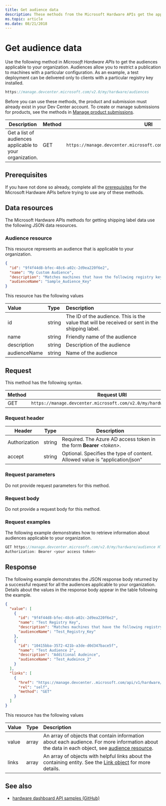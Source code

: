 ```yaml
---
title: Get audience data
description: These methods from the Microsoft Hardware APIs get the applicable audiences for an organization to be used in a shipping label.
ms.topic: article
ms.date: 08/21/2018
---
```

# Get audience data

Use the following method in *Microsoft Hardware APIs* to get the audiences applicable to your organization. Audiences allow you to restrict a publication to machines with a particular configuration. As an example, a test deployment can be delivered only to clients with a particular registry key installed.

```cpp
https://manage.devcenter.microsoft.com/v2.0/my/hardware/audiences
```

Before you can use these methods, the product and submission must already exist in your Dev Center account. To create or manage submissions for products, see the methods in [Manage product submissions](manage-product-submissions.md).

|Description|Method|URI|
|-|-|-|
|Get a list of audiences applicable to your organization.|GET|`https://manage.devcenter.microsoft.com/v2.0/my/hardware/audiences`|

## Prerequisites

If you have not done so already, complete all the [prerequisites](dashboard-api.md) for the Microsoft Hardware APIs before trying to use any of these methods.

## Data resources

The Microsoft Hardware APIs methods for getting shipping label data use the following JSON data resources.

### Audience resource

This resource represents an audience that is applicable to your organization.

```json
{
  "id": "9f4f44d8-bfec-48c6-a02c-2d9ea220f6e2",
  "name": "My Custom Audience",
  "description": "Matches machines that have the following registry key: HKEY_LOCAL_MACHINE\\SOFTWARE\\Microsoft\\Windows\\FOO-BAR",
  "audienceName": "Sample_Audience_Key"
}
```

This resource has the following values

| Value | Type | Description |
|:--|:--|:--|
|id|string|The ID of the audience. This is the value that will be received or sent in the shipping label.|
|name|string|Friendly name of the audience|
|description|string|Description of the audience|
|audienceName|string|Name of the audience|

## Request

This method has the following syntax.

|Method|Request URI|
|--|--|
|GET|`https://manage.devcenter.microsoft.com/v2.0/my/hardware/audience`|

### Request header

|Header|Type|Description|
|--|--|--|
|Authorization|string|Required. The Azure AD access token in the form **Bearer** *\<token\>*.|
|accept|string|Optional. Specifies the type of content. Allowed value is “application/json”|

### Request parameters

Do not provide request parameters for this method.

### Request body

Do not provide a request body for this method.

### Request examples

The following example demonstrates how to retrieve information about audiences applicable to your organization.

```cpp
GET https://manage.devcenter.microsoft.com/v2.0/my/hardware/audience HTTP/1.1
Authorization: Bearer <your access token>
```

## Response

The following example demonstrates the JSON response body returned by a successful request for all the audiences applicable to your organization. Details about the values in the response body appear in the table following the example.

```json
{
  "value": [
    {
      "id": "9f4f44d8-bfec-48c6-a02c-2d9ea220f6e2",
      "name": "Test Registry Key",
      "description": "Matches machines that have the following registry key: HKEY_LOCAL_MACHINE\\SOFTWARE\\Microsoft\\Windows\\Test Drivers - use at own risk",
      "audienceName": "Test_Registry_Key"
    },
    {
      "id": "10415bba-3572-421b-a3de-d0d347bace5f",
      "name": "Test Audience 2",
      "description": "Additional Audeince",
      "audienceName": "Test_Audeince_2"
    }
  ],
  "links": [
    {
      "href": "https://manage.devcenter..microsoft.com/api/v1/hardware/audiences",
      "rel": "self",
      "method": "GET"
    }
  ]
}
```

This resource has the following values

| Value | Type | Description |
|:--|:--|:--|
| value | array | An array of objects that contain information about each audience. For more information about the data in each object, see [audience resource](#audience-resource). |
| links | array | An array of objects with helpful links about the containing entity. See the [Link object](get-product-data.md#link-object) for more details.|

## See also

- [hardware dashboard API samples (GitHub)](https://aka.ms/hpc_async_api_samples)
